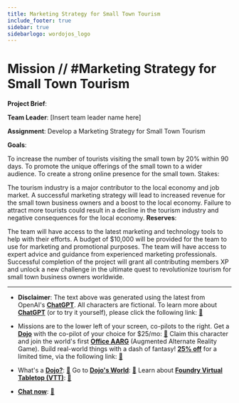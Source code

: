 ```yaml
---
title: Marketing Strategy for Small Town Tourism
include_footer: true
sidebar: true
sidebarlogo: wordojos_logo
---
```

# Mission // #Marketing Strategy for Small Town Tourism

**Project Brief**:

**Team Leader**: [Insert team leader name here]

**Assignment**: Develop a Marketing Strategy for Small Town Tourism

**Goals**:

To increase the number of tourists visiting the small town by 20% within 90 days.
To promote the unique offerings of the small town to a wider audience.
To create a strong online presence for the small town.
Stakes:

The tourism industry is a major contributor to the local economy and job market.
A successful marketing strategy will lead to increased revenue for the small town business owners and a boost to the local economy.
Failure to attract more tourists could result in a decline in the tourism industry and negative consequences for the local economy.
**Reserves**:

The team will have access to the latest marketing and technology tools to help with their efforts.
A budget of $10,000 will be provided for the team to use for marketing and promotional purposes.
The team will have access to expert advice and guidance from experienced marketing professionals.
Successful completion of the project will grant all contributing members XP and unlock a new challenge in the ultimate quest to revolutionize tourism for small town business owners worldwide.

---

* **Disclaimer**: The text above was generated using the latest from OpenAI's [**ChatGPT**](https://openai.com/blog/chatgpt/).  All characters are fictional.  To learn more about [**ChatGPT**](https://openai.com/blog/chatgpt/) (or to try it yourself), please click the following link: [:closed_book:](https://openai.com/blog/chatgpt/)

* Missions are to the lower left of your screen, co-pilots to the right. Get a [**Dojo**](https://workmates.live/marketplace) with the co-pilot of your choice for $25/mo: [:green_book:](https://workmates.live/marketplace)  Claim this character and join the world's first [**Office AARG**](https://dojos.world) (Augmented Alternate Reality Game). Build real-world things with a dash of fantasy! [**25% off**](https://blog.workmates.live/deal-on-a-dojo) for a limited time, via the following link: [:green_book:](https://blog.workmates.live/deal-on-a-dojo) 

* What's a [**Dojo?**](https://workdojos.com): [:blue_book:](https://workdojos.com)  Go to [**Dojo's World**](https://dojos.world): [:blue_book:](https://dojos.world)  Learn about [**Foundry Virtual Tabletop (VTT)**](https://foundryvtt.com): [:closed_book:](https://foundryvtt.com/)

* [**Chat now**](https://chat.workmates.live/channel/support): [:ledger:](https://chat.workmates.live/channel/support)